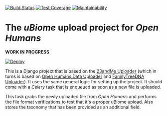 [![Build Status](https://travis-ci.org/OpenHumans/oh-ubiome-source.svg?branch=master)](https://travis-ci.org/OpenHumans/oh-ubiome-source)
[![Test Coverage](https://api.codeclimate.com/v1/badges/e05eafe2fa93e0fe026d/test_coverage)](https://codeclimate.com/github/OpenHumans/oh-ubiome-source/test_coverage)
[![Maintainability](https://api.codeclimate.com/v1/badges/e05eafe2fa93e0fe026d/maintainability)](https://codeclimate.com/github/OpenHumans/oh-ubiome-source/maintainability)

# The *uBiome* upload project for *Open Humans*

**WORK IN PROGRESS**

[![Deploy](https://www.herokucdn.com/deploy/button.svg)](https://heroku.com/deploy)

This is a Django project that is based on the [23andMe Uploader](https://www.github.com/OpenHumans/oh-23andme-source) (which in turns is based on [Open Humans Data Uploader](https://www.github.com/gedankenstuecke/oh_data_uploader) and [FamilyTreeDNA Uploader](https://www.github.com/gedankenstuecke/ftdna-upload)). It uses the same general logic for setting up the project. It should come with a *Celery* task that is enqueued as soon as a new file is uploaded.

This task grabs the newly uploaded file from *Open Humans* and performs the file format verifications to test that it's a proper uBiome upload. Also stores the taxonomy that has been provided as an additional field.

